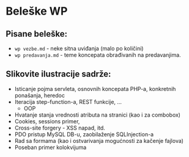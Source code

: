 # Beleške WP
## Pisane beleške:
- `wp vezbe.md` - neke sitna uviđanja (malo po količini)
- `wp predavanja.md` - teme koncepata obrađivanih na predavanjima.
## Slikovite ilustracije sadrže:
- Isticanje pojma servleta, osnovnih koncepata PHP-a, konkretnih ponašanja, heredoc
- Iteracija step-function-a, REST funkcije, ...
    - OOP
- Hvatanje stanja vrednosti atributa na stranici (kao i za combobox)
- Cookies, sessions primer,
- Cross-site forgery - XSS napad, itd.
- PDO pristup MySQL DB-u, zaobilaženje SQLInjection-a
- Rad sa formama (kao i ostvarivanja mogućnosti za kačenje fajlova)
- Poseban primer kolokvijuma
